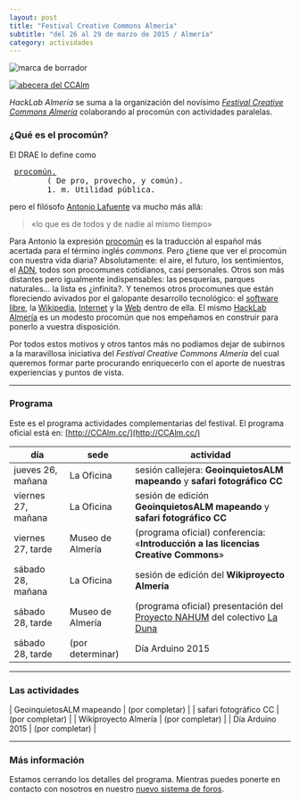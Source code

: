 ```yaml
---
layout: post
title: "Festival Creative Commons Almería"
subtitle: "del 26 al 29 de marzo de 2015 / Almería"
category: actividades
---
```

<img alt="marca de borrador" class="center" src="{{ site.url }}/recursos/borrador.png" />

<a href="http://ccalm.cc/"><img alt="abecera del CCAlm" class="center" src="{{ site.url }}/recursos/2015-03-26/cabecera.jpg" /></a>

_HackLab Almería_ se suma a la organización del novísimo [*Festival Creative Commons Almería*][1] colaborando al procomún con actividades paralelas.

[1]: http://www.ccalm.cc/

### ¿Qué es el procomún?

El DRAE lo define como
<pre>
 <a href="http://lema.rae.es/drae/?val=procom%C3%BAn">procomún.</a>
        ( De pro, provecho, y común).
        1. m. Utilidad pública.
</pre>


pero el filósofo [Antonio Lafuente][3] va mucho más allá:

>    «lo que es de todos y de nadie al mismo tiempo»

[3]: https://es.wikipedia.org/wiki/Antonio_Lafuente

Para Antonio la expresión [procomún](https://es.wikipedia.org/w/index.php?title=Procomún) es la traducción al español más acertada para el término inglés *commons*. Pero ¿tiene que ver el procomún con nuestra vida diaria? Absolutamente: el aire, el futuro, los sentimientos, el [ADN](https://es.wikipedia.org/w/index.php?title=ADN), todos son procomunes cotidianos, casi personales. Otros son más distantes pero igualmente indispensables: las pesquerías, parques naturales... la lista es ¿infinita?. Y tenemos otros procomunes que están floreciendo avivados por el galopante desarrollo tecnológico: el [software libre](https://es.wikipedia.org/wiki/Software_libre), la [Wikipedia](http://es.wikipedia.org), [Internet](https://es.wikipedia.org/wiki/Internet) y la [Web](https://es.wikipedia.org/wiki/World_Wide_Web) dentro de ella. El mismo [HackLab Almería](http://hacklabalmeria.net) es un modesto procomún que nos empeñamos en construir para ponerlo a vuestra disposición.

Por todos estos motivos y otros tantos más no podíamos dejar de subirnos a la maravillosa iniciativa del _Festival Creative Commons Almería_ del cual queremos formar parte procurando enriquecerlo con el aporte de nuestras experiencias y puntos de vista.


---

### Programa

Este es el programa actividades complementarias del festival. El programa oficial está en: [http://CCAlm.cc/](http://CCAlm.cc/)

| día | sede | actividad |
|---|----|---|
| jueves 26, mañana | La Oficina | sesión callejera: __GeoinquietosALM mapeando__ y **safari fotográfico CC**
| viernes 27, mañana  | La Oficina | sesión de edición **GeoinquietosALM mapeando** y **safari fotográfico CC**
| viernes 27, tarde  | Museo de Almería | (programa oficial) conferencia: «**Introducción a las licencias Creative Commons**»
| sábado 28, mañana  | La Oficina |  sesión de edición del **Wikiproyecto Almería**
| sábado 28, tarde  | Museo de Almería | (programa oficial) presentación del [Proyecto NAHUM](http://namuh.orain.org) del colectivo [La Duna][5]
| sábado 28, tarde  | (por determinar) | Día Arduino 2015

---

### Las actividades

| GeoinquietosALM mapeando | (por completar) |
| safari fotográfico CC | (por completar) |
| Wikiproyecto Almería | (por completar) |
| Día Arduino 2015 | (por completar) |

---

### Más información

Estamos cerrando los detalles del programa. Mientras puedes ponerte en contacto con nosotros en nuestro [nuevo sistema de foros](http://foro.hacklabalmeria.net/t/festival-creative-commons-almeria/101).

[5]: http://www.laduna.es
